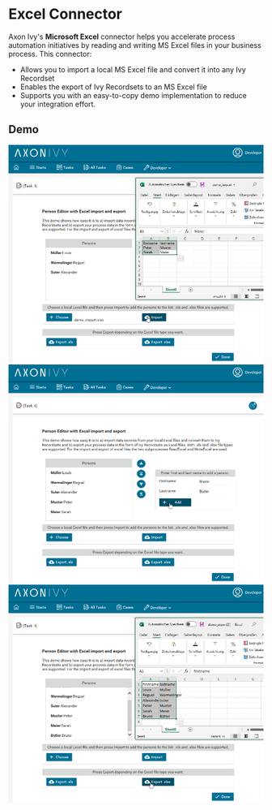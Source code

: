 # Excel Connector
Axon Ivy's **Microsoft Excel** connector helps you accelerate process automation initiatives by reading and writing MS Excel files in your business process. This connector:

- Allows you to import a local MS Excel file and convert it into any Ivy Recordset
- Enables the export of Ivy Recordsets to an MS Excel file
- Supports you with an easy-to-copy demo implementation to reduce your integration effort.

## Demo

![Excel Connector Demo 1](images/screen1.png "Excel Connector Demo 1")
![Excel Connector Demo 2](images/screen2.png "Excel Connector Demo 2")
![Excel Connector Demo 3](images/screen3.png "Excel Connector Demo 3")
